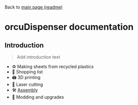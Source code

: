 Back to [main page (readme)](../README.md)

# orcuDispenser documentation

## Introduction

> Add introduction text

- ♻️ Making sheets from recycled plastics
- 🛒 Shopping list
- 🖨️ 3D printing
- 🔫 Laser cutting
- 🛠️ [Assembly](Assembly.md)
- 🔼 Modding and upgrades
